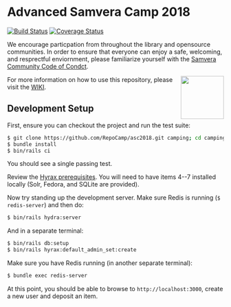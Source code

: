 # Advanced Samvera Camp 2018

[![Build Status](https://travis-ci.org/RepoCamp/ascteam2.svg?branch=master)](https://travis-ci.org/RepoCamp/ascteam2)
[![Coverage Status](https://coveralls.io/repos/github/RepoCamp/ascteam2/badge.svg?branch=add-coveralls-support)](https://coveralls.io/github/RepoCamp/ascteam2?branch=add-coveralls-support)

We encourage particpation from throughout the library and opensource communities.  In order to ensure that everyone can enjoy a safe, welcoming, and resprectful enviornment, please familiarize yourself with the [Samvera Community Code of Condct](https://wiki.duraspace.org/display/samvera/Code+of+Conduct).

<img align='right' height='100px' src='http://camp.curationexperts.com/sample-assets/DCE-Sm-Square.png' />

For more information on how to use this repository, please visit the [WIKI](https://github.com/RepoCamp/asc2018/wiki).

## Development Setup

First, ensure you can checkout the project and run the test suite:

```sh
$ git clone https://github.com/RepoCamp/asc2018.git camping; cd camping
$ bundle install
$ bin/rails ci
```

You should see a single passing test.

Review the [Hyrax prerequisites](https://github.com/samvera/hyrax/#prerequisites). You will need to have items 4--7 installed locally (Solr, Fedora, and SQLite are provided).

Now try standing up the development server. Make sure Redis is running (`$ redis-server`) and then do:

```sh
$ bin/rails hydra:server
```

And in a separate terminal:

```sh
$ bin/rails db:setup
$ bin/rails hyrax:default_admin_set:create
```

Make sure you have Redis running (in another separate terminal):

```sh
$ bundle exec redis-server
```


At this point, you should be able to browse to `http://localhost:3000`, create a new user and deposit an item.
